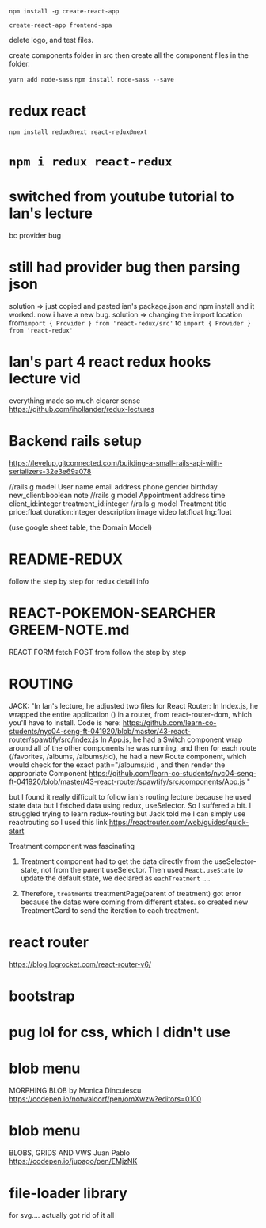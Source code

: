 `npm install -g create-react-app`

`create-react-app frontend-spa`

delete logo, and test files. 

create components folder in src then create all the component files in the folder.

`yarn add node-sass`
`npm install node-sass --save`

# redux react
`npm install redux@next react-redux@next`

# `npm i redux react-redux`

# switched from youtube tutorial to Ian's lecture
bc provider bug

# still had provider bug then parsing json
solution => just copied and pasted ian's package.json and npm install and it worked. 
now i have a new bug. 
solution => changing the import location 
from`import { Provider } from 'react-redux/src'` 
to `import { Provider } from 'react-redux'` 

# Ian's part 4 react redux hooks lecture vid
everything made so much clearer sense
https://github.com/ihollander/redux-lectures


# Backend rails setup 
https://levelup.gitconnected.com/building-a-small-rails-api-with-serializers-32e3e69a078

//rails g model User name email address phone gender birthday new_client:boolean note
//rails g model Appointment address time client_id:integer treatment_id:integer
//rails g model Treatment title price:float duration:integer description image video lat:float lng:float 

(use google sheet table, the Domain Model)


# README-REDUX 
follow the step by step
for redux detail info 

# REACT-POKEMON-SEARCHER GREEM-NOTE.md
REACT FORM fetch POST from 
follow the step by step

# ROUTING
JACK: "In Ian's lecture, he adjusted two files for React Router:
In Index.js, he wrapped the entire application (<App />) in a router, from react-router-dom, which you'll have to install. Code is here: https://github.com/learn-co-students/nyc04-seng-ft-041920/blob/master/43-react-router/spawtify/src/index.js
In App.js, he had a Switch component wrap around all of the other components he was running, and then for each route (/favorites, /albums, /albums/:id), he had a new Route component, which would check for the exact path="/albums/:id , and then render the appropriate Component https://github.com/learn-co-students/nyc04-seng-ft-041920/blob/master/43-react-router/spawtify/src/components/App.js "

but I found it really difficult to follow ian's routing lecture because he used state data but I fetched data using redux, useSelector. So I suffered a bit. I struggled trying to learn redux-routing but Jack told me I can simply use reactrouting so I used this link https://reactrouter.com/web/guides/quick-start

Treatment component was fascinating

1. Treatment component had to get the data directly from the useSelector-state, not from the parent useSelector. Then used `React.useState` to update the default state, we declared as `eachTreatment` ....

2. Therefore, `treatments` treatmentPage(parent of treatment) got error because the datas were coming from different states. so created new TreatmentCard to send the iteration to each treatment.


# react router 
https://blog.logrocket.com/react-router-v6/

# bootstrap 

# pug lol for css, which I didn't use

# blob menu
MORPHING BLOB by Monica Dinculescu
https://codepen.io/notwaldorf/pen/omXwzw?editors=0100

# blob menu
BLOBS, GRIDS AND VWS
Juan Pablo
https://codepen.io/jupago/pen/EMjzNK

# file-loader library
for svg.... actually got rid of it all 


<!-- 
(node_modules/react-scripts/config/webpack.config.js)
module.exports = {
  entry: './src/index.js',
  module: {
    rules: [
      //...
      {
        test: /\.(png|jp(e*)g|svg|gif)$/,
        use: [
          {
            loader: 'file-loader',
            options: {
              name: 'images/[hash]-[name].[ext]',
            },
          },
        ],
      },
    ],
  },
  //...
}; -->
